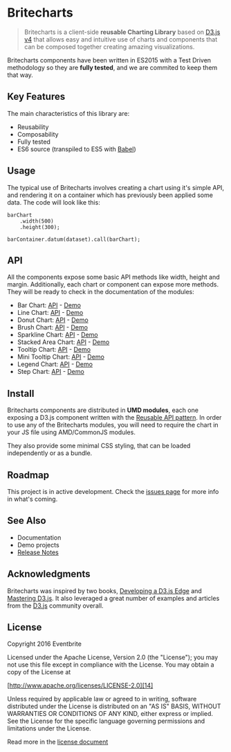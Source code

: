# Britecharts

> Britecharts is a client-side **reusable Charting Library** based on [D3.js v4][1] that allows easy and intuitive use of charts and components that can be composed together creating amazing visualizations.

Britecharts components have been written in ES2015 with a Test Driven methodology so they are **fully tested**, and we are commited to keep them that way.

## Key Features

The main characteristics of this library are:

- Reusability
- Composability
- Fully tested
- ES6 source (transpiled to ES5 with [Babel][17])

## Usage

The typical use of Britecharts involves creating a chart using it's simple API, and rendering it on a container which has previously been applied some data. The code will look like this:

    barChart
        .width(500)
        .height(300);

    barContainer.datum(dataset).call(barChart);

## API

All the components expose some basic API methods like width, height and margin. Additionally, each chart or component can expose more methods. They will be ready to check in the documentation of the modules:

 - Bar Chart: [API][22] - [Demo][4]
 - Line Chart: [API][25] - [Demo][5]
 - Donut Chart: [API][21] - [Demo][6]
 - Brush Chart: [API][23] - [Demo][18]
 - Sparkline Chart: [API][29] - [Demo][7]
 - Stacked Area Chart: [API][30] - [Demo][8]
 - Tooltip Chart: [API][27] - [Demo][5]
 - Mini Tooltip Chart: [API][26] - [Demo][4]
 - Legend Chart: [API][24] - [Demo][6]
 - Step Chart: [API][28] - [Demo][11]

## Install

Britecharts components are distributed in **UMD modules**, each one exposing a D3.js component written with the [Reusable API pattern][3]. In order to use any of the Britecharts modules, you will need to require the chart in your JS file using AMD/CommonJS modules.

They also provide some minimal CSS styling, that can be loaded independently or as a bundle.

## Roadmap
This project is in active development. Check the [issues page][16] for more info in what's coming.

## See Also
- Documentation
- Demo projects
- [Release Notes][13]

## Acknowledgments

Britecharts was inspired by two books, [Developing a D3.js Edge][19] and [Mastering D3.js][20]. It also leveraged a great number of examples and articles from the [D3.js][1] community overall.

## License

Copyright 2016 Eventbrite

Licensed under the Apache License, Version 2.0 (the "License");
you may not use this file except in compliance with the License.
You may obtain a copy of the License at

[http://www.apache.org/licenses/LICENSE-2.0][14]

Unless required by applicable law or agreed to in writing, software
distributed under the License is distributed on an "AS IS" BASIS,
WITHOUT WARRANTIES OR CONDITIONS OF ANY KIND, either express or implied.
See the License for the specific language governing permissions and
limitations under the License.

Read more in the [license document][15]


[1]: http://d3js.org/
[2]: https://webpack.github.io/
[3]: http://bost.ocks.org/mike/chart/
[4]: /docs/tutorial-bar.html
[5]: /docs/tutorial-line.html
[6]: /docs/tutorial-donut.html
[7]: /docs/tutorial-sparkline.html
[8]: /docs/tutorial-stacked-area.html
[9]: /docs/tutorial-stacked-area.html
[10]: /docs/tutorial-donut.html
[11]: /docs/tutorial-step.html
[12]: https://nodejs.org/en/download/
[13]: https://github.com/eventbrite/britecharts/releases
[14]: http://www.apache.org/licenses/LICENSE-2.0
[15]: ../LICENSE.md
[16]: https://github.com/eventbrite/britecharts/issues
[17]: https://github.com/babel/babel
[18]: /docs/tutorial-brush.html
[19]: https://bleedingedgepress.com/our-books/developing-a-d3-js-edge/
[20]: https://www.packtpub.com/web-development/mastering-d3js
[21]: /docs/module-Donut.html
[22]: /docs/module-Bar.html
[23]: /docs/module-Brush.html
[24]: /docs/module-Legend.html
[25]: /docs/module-Line.html
[26]: /docs/module-Mini-tooltip.html
[27]: /docs/module-Tooltip.html
[28]: /docs/module-Step.html
[29]: /docs/module-Sparkline.html
[30]: /docs/module-Stacked-area.html
